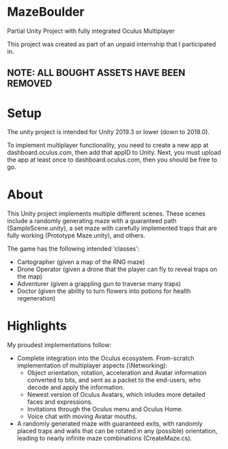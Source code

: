# MazeBoulder
Partial Unity Project with fully integrated Oculus Multiplayer

This project was created as part of an unpaid internship that I participated in.
## NOTE: ALL BOUGHT ASSETS HAVE BEEN REMOVED

# Setup
The unity project is intended for Unity 2019.3 or lower (down to 2018.0). 

To implement multiplayer functionality, you need to create a new app at dashboard.oculus.com, then add that appID to Unity. Next, you must upload the app at least once to dashboard.oculus.com, then you should be free to go.

# About
This Unity project implements multiple different scenes. These scenes include a randomly generating maze with a guaranteed path (SampleScene.unity), a set maze with carefully implemented traps that are fully working (Prototype Maze.unity), and others.

The game has the following intended 'classes':
  - Cartographer (given a map of the RNG maze)
  - Drone Operator (given a drone that the player can fly to reveal traps on the map)
  - Adventurer (given a grappling gun to traverse many traps)
  - Doctor (given the ability to turn flowers into potions for health regeneration)
  
# Highlights
My proudest implementations follow:
  - Complete integration into the Oculus ecosystem. From-scratch implementation of multiplayer aspects (\Networking):
    - Object orientation, rotation, acceleration and Avatar information converted to bits, and sent as a packet to the end-users, who decode and apply the information.
    - Newest version of Oculus Avatars, which inludes more detailed faces and expressions.
    - Invitations through the Oculus menu and Oculus Home.
    - Voice chat with moving Avatar mouths.
  - A randomly generated maze with guaranteed exits, with randomly placed traps and walls that can be rotated in any (possible) orientation, leading to nearly infinite maze combinations (CreateMaze.cs). 

